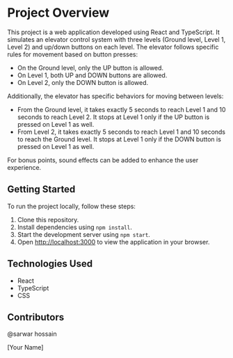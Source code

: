 # Project Overview

This project is a web application developed using React and TypeScript. It simulates an elevator control system with three levels (Ground level, Level 1, Level 2) and up/down buttons on each level. The elevator follows specific rules for movement based on button presses:

- On the Ground level, only the UP button is allowed.
- On Level 1, both UP and DOWN buttons are allowed.
- On Level 2, only the DOWN button is allowed.

Additionally, the elevator has specific behaviors for moving between levels:

- From the Ground level, it takes exactly 5 seconds to reach Level 1 and 10 seconds to reach Level 2. It stops at Level 1 only if the UP button is pressed on Level 1 as well.
- From Level 2, it takes exactly 5 seconds to reach Level 1 and 10 seconds to reach the Ground level. It stops at Level 1 only if the DOWN button is pressed on Level 1 as well.

For bonus points, sound effects can be added to enhance the user experience.

## Getting Started

To run the project locally, follow these steps:

1. Clone this repository.
2. Install dependencies using `npm install`.
3. Start the development server using `npm start`.
4. Open [http://localhost:3000](http://localhost:3000) to view the application in your browser.

## Technologies Used

- React
- TypeScript
- CSS

## Contributors

@sarwar hossain

[Your Name]
